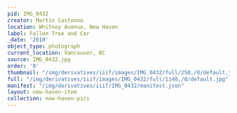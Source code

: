 ```yaml
---
pid: IMG_0432
creator: Martin Castonoo
location: Whitney Avenue, New Haven
label: Fallen Tree and Car
_date: '2010'
object_type: photograph
current_location: Vancouver, BC
source: IMG_0432.jpg
order: '9'
thumbnail: "/img/derivatives/iiif/images/IMG_0432/full/250,/0/default.jpg"
full: "/img/derivatives/iiif/images/IMG_0432/full/1140,/0/default.jpg"
manifest: "/img/derivatives/iiif/IMG_0432/manifest.json"
layout: new-haven-item
collection: new-haven-pics
---
```

